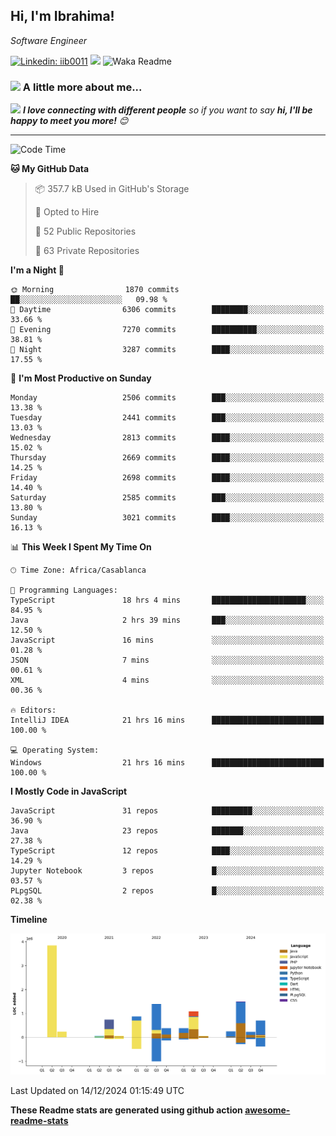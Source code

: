 <h2>Hi, I'm Ibrahima! </h2>
<p><em>Software Engineer 
</em></p>


[![Linkedin: iib0011](https://img.shields.io/badge/-iib0011-blue?style=flat-square&logo=Linkedin&logoColor=white&link=https://www.linkedin.com/in/iib0011/)](https://www.linkedin.com/in/iib0011/)
![](https://visitor-badge.glitch.me/badge?page_id=iib0011)
![Waka Readme](https://github.com/iib0011/iib0011/workflows/Waka%20Readme/badge.svg)


### <img src="https://media.giphy.com/media/VgCDAzcKvsR6OM0uWg/giphy.gif" width="50"> A little more about me...  


<img src="https://media.giphy.com/media/LnQjpWaON8nhr21vNW/giphy.gif" width="60"> <em><b>I love connecting with different people</b> so if you want to say <b>hi, I'll be happy to meet you more!</b> 😊</em>

---
<!--START_SECTION:waka-->
![Code Time](http://img.shields.io/badge/Code%20Time-4%2C115%20hrs%2015%20mins-blue)

**🐱 My GitHub Data** 

> 📦 357.7 kB Used in GitHub's Storage 
 > 
> 💼 Opted to Hire
 > 
> 📜 52 Public Repositories 
 > 
> 🔑 63 Private Repositories 
 > 
**I'm a Night 🦉** 

```text
🌞 Morning                1870 commits        ██░░░░░░░░░░░░░░░░░░░░░░░   09.98 % 
🌆 Daytime                6306 commits        ████████░░░░░░░░░░░░░░░░░   33.66 % 
🌃 Evening                7270 commits        ██████████░░░░░░░░░░░░░░░   38.81 % 
🌙 Night                  3287 commits        ████░░░░░░░░░░░░░░░░░░░░░   17.55 % 
```
📅 **I'm Most Productive on Sunday** 

```text
Monday                   2506 commits        ███░░░░░░░░░░░░░░░░░░░░░░   13.38 % 
Tuesday                  2441 commits        ███░░░░░░░░░░░░░░░░░░░░░░   13.03 % 
Wednesday                2813 commits        ████░░░░░░░░░░░░░░░░░░░░░   15.02 % 
Thursday                 2669 commits        ████░░░░░░░░░░░░░░░░░░░░░   14.25 % 
Friday                   2698 commits        ████░░░░░░░░░░░░░░░░░░░░░   14.40 % 
Saturday                 2585 commits        ███░░░░░░░░░░░░░░░░░░░░░░   13.80 % 
Sunday                   3021 commits        ████░░░░░░░░░░░░░░░░░░░░░   16.13 % 
```


📊 **This Week I Spent My Time On** 

```text
🕑︎ Time Zone: Africa/Casablanca

💬 Programming Languages: 
TypeScript               18 hrs 4 mins       █████████████████████░░░░   84.95 % 
Java                     2 hrs 39 mins       ███░░░░░░░░░░░░░░░░░░░░░░   12.50 % 
JavaScript               16 mins             ░░░░░░░░░░░░░░░░░░░░░░░░░   01.28 % 
JSON                     7 mins              ░░░░░░░░░░░░░░░░░░░░░░░░░   00.61 % 
XML                      4 mins              ░░░░░░░░░░░░░░░░░░░░░░░░░   00.36 % 

🔥 Editors: 
IntelliJ IDEA            21 hrs 16 mins      █████████████████████████   100.00 % 

💻 Operating System: 
Windows                  21 hrs 16 mins      █████████████████████████   100.00 % 
```

**I Mostly Code in JavaScript** 

```text
JavaScript               31 repos            █████████░░░░░░░░░░░░░░░░   36.90 % 
Java                     23 repos            ███████░░░░░░░░░░░░░░░░░░   27.38 % 
TypeScript               12 repos            ████░░░░░░░░░░░░░░░░░░░░░   14.29 % 
Jupyter Notebook         3 repos             █░░░░░░░░░░░░░░░░░░░░░░░░   03.57 % 
PLpgSQL                  2 repos             █░░░░░░░░░░░░░░░░░░░░░░░░   02.38 % 
```



**Timeline**

![Lines of Code chart](https://raw.githubusercontent.com/iib0011/iib0011/master/assets/bar_graph.png)


 Last Updated on 14/12/2024 01:15:49 UTC
<!--END_SECTION:waka-->

**These Readme stats are generated using github action [awesome-readme-stats](https://github.com/iib0011/waka-readme-stats)**
